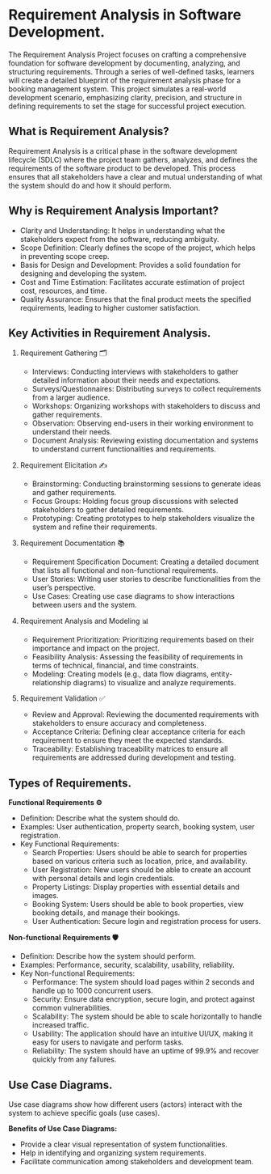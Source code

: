 # Requirement Analysis in Software Development.  
The Requirement Analysis Project focuses on crafting a comprehensive foundation for software development by documenting, analyzing, and structuring requirements. Through a series of well-defined tasks, learners will create a detailed blueprint of the requirement analysis phase for a booking management system. This project simulates a real-world development scenario, emphasizing clarity, precision, and structure in defining requirements to set the stage for successful project execution.  

## What is Requirement Analysis?  
Requirement Analysis is a critical phase in the software development lifecycle (SDLC) where the project team gathers, analyzes, and defines the requirements of the software product to be developed. This process ensures that all stakeholders have a clear and mutual understanding of what the system should do and how it should perform.  

## Why is Requirement Analysis Important?  
* Clarity and Understanding: It helps in understanding what the stakeholders expect from the software, reducing ambiguity.
* Scope Definition: Clearly defines the scope of the project, which helps in preventing scope creep.
* Basis for Design and Development: Provides a solid foundation for designing and developing the system.
* Cost and Time Estimation: Facilitates accurate estimation of project cost, resources, and time.
* Quality Assurance: Ensures that the final product meets the specified requirements, leading to higher customer satisfaction.

## Key Activities in Requirement Analysis.  
1. Requirement Gathering 🗂️
    * Interviews: Conducting interviews with stakeholders to gather detailed information about their needs and expectations.
    * Surveys/Questionnaires: Distributing surveys to collect requirements from a larger audience.
    * Workshops: Organizing workshops with stakeholders to discuss and gather requirements.
    * Observation: Observing end-users in their working environment to understand their needs.
    * Document Analysis: Reviewing existing documentation and systems to understand current functionalities and requirements.

2. Requirement Elicitation ✍️
   * Brainstorming: Conducting brainstorming sessions to generate ideas and gather requirements.
   * Focus Groups: Holding focus group discussions with selected stakeholders to gather detailed requirements.
   * Prototyping: Creating prototypes to help stakeholders visualize the system and refine their requirements.

3. Requirement Documentation 📚
   * Requirement Specification Document: Creating a detailed document that lists all functional and non-functional requirements.
   * User Stories: Writing user stories to describe functionalities from the user’s perspective.
   * Use Cases: Creating use case diagrams to show interactions between users and the system.

4. Requirement Analysis and Modeling 📊
   * Requirement Prioritization: Prioritizing requirements based on their importance and impact on the project.
   * Feasibility Analysis: Assessing the feasibility of requirements in terms of technical, financial, and time constraints.
   * Modeling: Creating models (e.g., data flow diagrams, entity-relationship diagrams) to visualize and analyze requirements.

5. Requirement Validation ✅
   * Review and Approval: Reviewing the documented requirements with stakeholders to ensure accuracy and completeness.
   * Acceptance Criteria: Defining clear acceptance criteria for each requirement to ensure they meet the expected standards.
   * Traceability: Establishing traceability matrices to ensure all requirements are addressed during development and testing.
  
## Types of Requirements.  
**Functional Requirements ⚙️**  
* Definition: Describe what the system should do.
* Examples: User authentication, property search, booking system, user registration.
* Key Functional Requirements:
  * Search Properties: Users should be able to search for properties based on various criteria such as location, price, and availability.
  * User Registration: New users should be able to create an account with personal details and login credentials.
  * Property Listings: Display properties with essential details and images.
  * Booking System: Users should be able to book properties, view booking details, and manage their bookings.
  * User Authentication: Secure login and registration process for users.
 
**Non-functional Requirements 🛡️**  
* Definition: Describe how the system should perform.
* Examples: Performance, security, scalability, usability, reliability.
* Key Non-functional Requirements:
  * Performance: The system should load pages within 2 seconds and handle up to 1000 concurrent users.
  * Security: Ensure data encryption, secure login, and protect against common vulnerabilities.
  * Scalability: The system should be able to scale horizontally to handle increased traffic.
  * Usability: The application should have an intuitive UI/UX, making it easy for users to navigate and perform tasks.
  * Reliability: The system should have an uptime of 99.9% and recover quickly from any failures.
 
## Use Case Diagrams.  
Use case diagrams show how different users (actors) interact with the system to achieve specific goals (use cases).  

**Benefits of Use Case Diagrams:**

   * Provide a clear visual representation of system functionalities.
   * Help in identifying and organizing system requirements.
   * Facilitate communication among stakeholders and development team.
